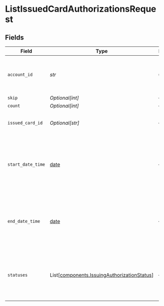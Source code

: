 # ListIssuedCardAuthorizationsRequest


## Fields

| Field                                                                                                | Type                                                                                                 | Required                                                                                             | Description                                                                                          | Example                                                                                              |
| ---------------------------------------------------------------------------------------------------- | ---------------------------------------------------------------------------------------------------- | ---------------------------------------------------------------------------------------------------- | ---------------------------------------------------------------------------------------------------- | ---------------------------------------------------------------------------------------------------- |
| `account_id`                                                                                         | *str*                                                                                                | :heavy_check_mark:                                                                                   | The Moov business account for which cards have been issued.                                          |                                                                                                      |
| `skip`                                                                                               | *Optional[int]*                                                                                      | :heavy_minus_sign:                                                                                   | N/A                                                                                                  | 60                                                                                                   |
| `count`                                                                                              | *Optional[int]*                                                                                      | :heavy_minus_sign:                                                                                   | N/A                                                                                                  | 20                                                                                                   |
| `issued_card_id`                                                                                     | *Optional[str]*                                                                                      | :heavy_minus_sign:                                                                                   | Optional ID of the issued card to filter results.                                                    |                                                                                                      |
| `start_date_time`                                                                                    | [date](https://docs.python.org/3/library/datetime.html#date-objects)                                 | :heavy_minus_sign:                                                                                   | Optional date-time which inclusively filters all authorizations created after this date-time.        |                                                                                                      |
| `end_date_time`                                                                                      | [date](https://docs.python.org/3/library/datetime.html#date-objects)                                 | :heavy_minus_sign:                                                                                   | Optional date-time which exclusively filters all authorizations created before this date-time.       |                                                                                                      |
| `statuses`                                                                                           | List[[components.IssuingAuthorizationStatus](../../models/components/issuingauthorizationstatus.md)] | :heavy_minus_sign:                                                                                   | Optional, comma-separated statuses of the authorization to filter results.                           |                                                                                                      |
